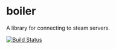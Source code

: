# boiler
A library for connecting to steam servers.

[![Build Status](https://travis-ci.org/TF2Maps/boiler.svg?branch=master)](https://travis-ci.org/TF2Maps/boiler)
